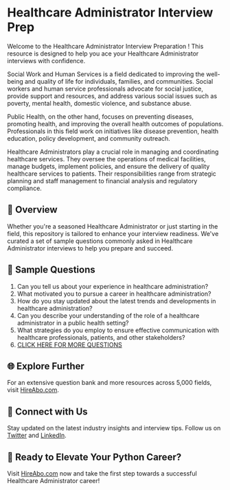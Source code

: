 # Healthcare Administrator Interview Prep

Welcome to the Healthcare Administrator Interview Preparation ! This resource is designed to help you ace your Healthcare Administrator interviews with confidence.

Social Work and Human Services is a field dedicated to improving the well-being and quality of life for individuals, families, and communities. Social workers and human service professionals advocate for social justice, provide support and resources, and address various social issues such as poverty, mental health, domestic violence, and substance abuse.

Public Health, on the other hand, focuses on preventing diseases, promoting health, and improving the overall health outcomes of populations. Professionals in this field work on initiatives like disease prevention, health education, policy development, and community outreach.

Healthcare Administrators play a crucial role in managing and coordinating healthcare services. They oversee the operations of medical facilities, manage budgets, implement policies, and ensure the delivery of quality healthcare services to patients. Their responsibilities range from strategic planning and staff management to financial analysis and regulatory compliance.

## 🚀 Overview

Whether you're a seasoned Healthcare Administrator or just starting in the field, this repository is tailored to enhance your interview readiness. We've curated a set of sample questions commonly asked in Healthcare Administrator interviews to help you prepare and succeed.

## 📝 Sample Questions

1. Can you tell us about your experience in healthcare administration?
2. What motivated you to pursue a career in healthcare administration?
3. How do you stay updated about the latest trends and developments in healthcare administration?
4. Can you describe your understanding of the role of a healthcare administrator in a public health setting?
5. What strategies do you employ to ensure effective communication with healthcare professionals, patients, and other stakeholders?
6. [CLICK HERE FOR MORE QUESTIONS](https://hireabo.com/job/13_2_16/Healthcare%20Administrator)

## 🌐 Explore Further

For an extensive question bank and more resources across 5,000 fields, visit [HireAbo.com](https://www.hireabo.com).

## 📱 Connect with Us

Stay updated on the latest industry insights and interview tips. Follow us on [Twitter](https://twitter.com/hireabo) and [LinkedIn](https://www.linkedin.com/in/hire-abo-3609972a8/).

## 🚀 Ready to Elevate Your Python Career?

Visit [HireAbo.com](https://www.hireabo.com) now and take the first step towards a successful Healthcare Administrator career!